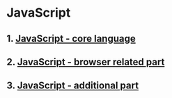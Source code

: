 # JavaScript

## 1. [JavaScript - core language](js_core.md)
## 2. [JavaScript - browser related part](js_browser.md)
## 3. [JavaScript - additional part](js_additional.md)
